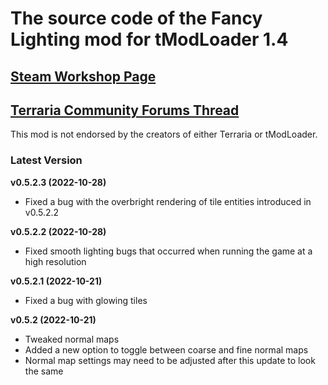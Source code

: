 ﻿# The source code of the Fancy Lighting mod for tModLoader 1.4

## [Steam Workshop Page](https://steamcommunity.com/sharedfiles/filedetails/?id=2822950837)
## [Terraria Community Forums Thread](https://forums.terraria.org/index.php?threads/fancy-lighting-mod.113067/)

This mod is not endorsed by the creators of either Terraria or tModLoader.

### Latest Version

**v0.5.2.3 (2022-10-28)**
- Fixed a bug with the overbright rendering of tile entities introduced in v0.5.2.2

**v0.5.2.2 (2022-10-28)**
- Fixed smooth lighting bugs that occurred when running the game at a high resolution

**v0.5.2.1 (2022-10-21)**
- Fixed a bug with glowing tiles

**v0.5.2 (2022-10-21)**
- Tweaked normal maps
- Added a new option to toggle between coarse and fine normal maps
- Normal map settings may need to be adjusted after this update to look the same